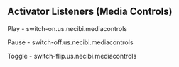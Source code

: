 ## Activator Listeners (Media Controls)

Play - switch-on.us.necibi.mediacontrols

Pause - switch-off.us.necibi.mediacontrols

Toggle - switch-flip.us.necibi.mediacontrols
